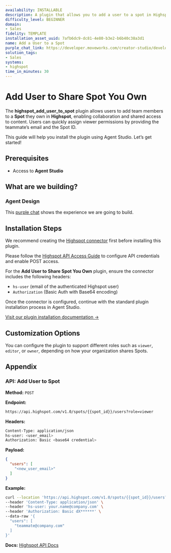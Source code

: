 ```yaml
---
availability: INSTALLABLE
description: A plugin that allows you to add a user to a spot in Highspot.
difficulty_level: BEGINNER
domain:
- Sales
fidelity: TEMPLATE
installation_asset_uuid: 7afb6dc9-dc81-4e80-b3e2-b6b40c38a3d1
name: Add a User to a Spot
purple_chat_link: https://developer.moveworks.com/creator-studio/developer-tools/purple-chat/?conversation=%7B%22startTimestamp%22%3A%2211%3A43+AM%22%2C%22messages%22%3A%5B%7B%22parts%22%3A%5B%7B%22richText%22%3A%22%3Cp%3ECan+you+add+Jay+Scotto+to+the+product+roadmap+spot%3F%3C%2Fp%3E%22%7D%5D%2C%22role%22%3A%22user%22%7D%2C%7B%22parts%22%3A%5B%7B%22reasoningSteps%22%3A%5B%7B%22richText%22%3A%22%3Cp%3EAdding+Jay+Scotto+to+Product+Roadmap+Spot+in+Highspot%3C%2Fp%3E%22%2C%22status%22%3A%22success%22%7D%5D%7D%2C%7B%22richText%22%3A%22Ok%2C+adding+Jay+Scotto+to+the+Product+Roadmap+spot+in+Highspot.%22%7D%2C%7B%22citations%22%3A%5B%7B%22citationTitle%22%3A%22Product+Roadmap%22%2C%22connectorName%22%3A%22highspot%22%7D%2C%7B%22citationTitle%22%3A%22Jay+Scotto%22%2C%22connectorName%22%3A%22highspot%22%7D%5D%7D%5D%2C%22role%22%3A%22assistant%22%7D%5D%7D
solution_tags:
- Sales
systems:
- highspot
time_in_minutes: 30
---
```


# Add User to Share Spot You Own

The **highspot_add_user_to_spot** plugin allows users to add team members to a **Spot** they own in **Highspot**, enabling collaboration and shared access to content. Users can quickly assign viewer permissions by providing the teammate’s email and the Spot ID.

This guide will help you install the plugin using Agent Studio. Let’s get started!

## Prerequisites

- Access to **Agent Studio**

## What are we building?

### Agent Design

This [purple chat](https://developer.moveworks.com/creator-studio/developer-tools/purple-chat/?conversation=%7B%22startTimestamp%22%3A%2211%3A43+AM%22%2C%22messages%22%3A%5B%7B%22parts%22%3A%5B%7B%22richText%22%3A%22%3Cp%3ECan+you+add+Jay+Scotto+to+the+product+roadmap+spot%3F%3C%2Fp%3E%22%7D%5D%2C%22role%22%3A%22user%22%7D%2C%7B%22parts%22%3A%5B%7B%22reasoningSteps%22%3A%5B%7B%22richText%22%3A%22%3Cp%3EAdding+Jay+Scotto+to+Product+Roadmap+Spot+in+Highspot%3C%2Fp%3E%22%2C%22status%22%3A%22success%22%7D%5D%7D%2C%7B%22richText%22%3A%22Ok%2C+adding+Jay+Scotto+to+the+Product+Roadmap+spot+in+Highspot.%22%7D%2C%7B%22citations%22%3A%5B%7B%22citationTitle%22%3A%22Product+Roadmap%22%2C%22connectorName%22%3A%22highspot%22%7D%2C%7B%22citationTitle%22%3A%22Jay+Scotto%22%2C%22connectorName%22%3A%22highspot%22%7D%5D%7D%5D%2C%22role%22%3A%22assistant%22%7D%5D%7D) shows the experience we are going to build.

## Installation Steps

We recommend creating the [Highspot connector](https://developer.moveworks.com/creator-studio/resources/connector/?id=highspot) first before installing this plugin.

Please follow the [Highspot API Access Guide](https://api.highspot.com/) to configure API credentials and enable POST access.

For the **Add User to Share Spot You Own** plugin, ensure the connector includes the following headers:

- `hs-user` (email of the authenticated Highspot user)
- `Authorization` (Basic Auth with Base64 encoding)

Once the connector is configured, continue with the standard plugin installation process in Agent Studio.

[Visit our plugin installation documentation →](https://help.moveworks.com/docs/ai-agent-marketplace-installation)

## Customization Options

You can configure the plugin to support different roles such as `viewer`, `editor`, or `owner`, depending on how your organization shares Spots.

## Appendix

### API: Add User to Spot

**Method:** `POST`

**Endpoint:**

```bash
https://api.highspot.com/v1.0/spots/{{spot_id}}/users?role=viewer
```

**Headers:**

```bash
Content-Type: application/json
hs-user: <user_email>
Authorization: Basic <base64 credential>
```

**Payload:**

```json
{
  "users": [
    "<new_user_email>"
  ]
}
```

**Example:**

```bash
curl --location 'https://api.highspot.com/v1.0/spots/{{spot_id}}/users?role=viewer' \
--header 'Content-Type: application/json' \
--header 'hs-user: your.name@company.com' \
--header 'Authorization: Basic dX******' \
--data-raw '{
  "users": [
    "teammate@company.com"
  ]
}'
```

**Docs:** [Highspot API Docs](https://api.highspot.com/)